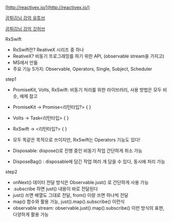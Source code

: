 [http://reactivex.io/](http://reactivex.io/)

[곰튀김님 강의 유튜브](https://www.youtube.com/channel/UCsrPur3UrxuwGmT1Jq6tkQw)

[곰튀김님 강의 깃허브](https://github.com/iamchiwon/RxSwift_In_4_Hours)

RxSwift

- RxSwift란? ReativeX 시리즈 중 하나
- ReativeX? 비동기 프로그래밍를 하기 위한 API, (observable stream을 가지고)
- MS에서 만듦
- 주요 기능 5가지:  Observable, Operators, Single, Subject, Scheduler

step1

- PromiseKit, Volts, RxSwift: 비동기 처리를 위한 라이브러리, 사용 방법은 모두 비슷, 예제 참고
- PromiseKit → Promise<리턴타입?> { }
- Volts → Task<리턴타입> { }
- RxSwift → <리턴타입?> { }
- 모두 똑같은 목적으로 쓰이지만, RxSwift는 Operators 기능도 있다!

- Disposable: dispose()로 진행 중인 비동기 작업 간단하게 취소 가능
- DisposeBag() : disposable에 담긴 작업 여러 개 담을 수 있다, 동시에 처리 가능

step2

- onNext() 데이터 전달 방식은 Observable.just() 로 간단하게 사용 가능
- .subscribe 하면 just() 내용이 바로 전달된다
- just() 쓰면 배열도 그대로 전달, from() 이랑 쓰면 하나씩 전달
- map() 함수와 활용 가능, just().map().subscribe() 이런식
- observable stream: observable.just().map().subscribe() 이런 방식의 표현, 다양하게 활용 가능
